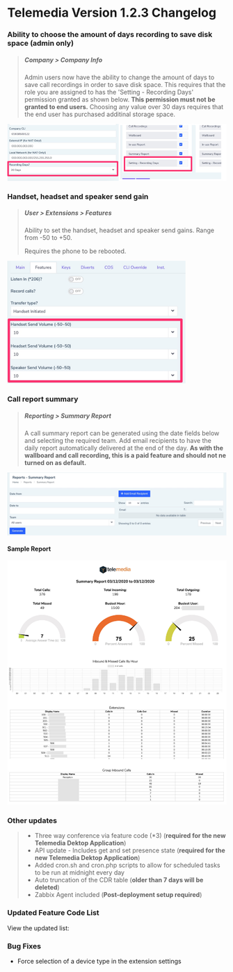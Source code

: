 # Telemedia Version 1.2.3 Changelog



### Ability to choose the amount of days recording to save disk space (admin only)

> ##### Company > Company Info
>
> Admin users now have the ability to change the amount of days to save call recordings in order to save disk space.  This requires that the role you are assigned to has the 'Setting - Recording Days' permission granted as shown below.  **This permission must not be granted to end users.** Choosing any value over 30 days requires that the end user has purchased additinal storage space.

![re-provision](https://github.com/codebase-technology/Telemedia-Documentation/raw/master/1.2.3/images/recording_role.jpg)



### Handset, headset and speaker send gain

> ##### User > Extensions > Features
>
> Ability to set the handset, headset and speaker send gains. Range from -50 to +50.
>
> Requires the phone to be rebooted.

<img src="https://github.com/codebase-technology/Telemedia-Documentation/raw/master/1.2.3/images/gain.jpg" alt="re-provision" style="zoom:40%;" /> 



### Call report summary

> ##### Reporting > Summary Report
>
> A call summary report can be generated using the date fields below and selecting the required team.  Add email recipients to have the daily report automatically delivered at the end of the day. **As with the wallboard and call recording, this is a paid feature and should not ne turned on as default.**

<img src="https://github.com/codebase-technology/Telemedia-Documentation/raw/master/1.2.3/images/report.jpg"/>

#### Sample Report

<img src="https://github.com/codebase-technology/Telemedia-Documentation/raw/master/1.2.3/images/sample.jpg"/>



### Other updates

> - Three way conference via feature code (*3) (**required for the new Telemedia Dektop Application**)
>- API update - Includes get and set presence state (**required for the new Telemedia Dektop Application**)
> - Added cron.sh and cron.php scripts to allow for scheduled tasks to be run at midnight every day
> - Auto truncation of the CDR table (**older than 7 days will be deleted**)
> - Zabbix Agent included (**Post-deployment setup required**)



### Updated Feature Code List

View the updated list: 



### Bug Fixes

- Force selection of a device type in the extension settings
